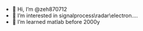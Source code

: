 - 👋 Hi, I’m @zeh870712
- 👀 I’m interested in signalprocess\radar\electron\....
- 🌱 I’m  learned matlab before 2000y

<!---
zeh870712/zeh870712 is a ✨ special ✨ repository because its `README.md` (this file) appears on your GitHub profile.
You can click the Preview link to take a look at your changes.
--->
